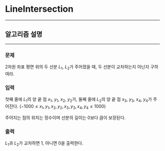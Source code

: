# LineIntersection
---
## 알고리즘 설명

---
### 문제
2차원 좌표 평면 위의 두 선분 $L_1$, $L_2$가 주어졌을 때, 두 선분이 교차하는지 아닌지 구하여라.

### 입력
첫째 줄에 $L_1$의 양 끝 점 $x_1$, $y_1$, $x_2$, $y_2$가, 둘째 줄에 $L_2$의 양 끝 점 $x_3$, $y_3$, $x_4$, $y_4$가 주어진다. $(-1000 \leq x_1, y_1, x_2, y_2, x_3, y_3, x_4, y_4 \leq 1000)$

주어지는 점의 위치는 정수이며 선분의 길이는 0보다 큼이 보장된다.

### 출력
$L_1$과 $L_2$가 교차하면 1, 아니면 0을 출력한다.